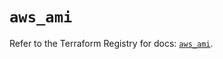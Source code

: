 # `aws_ami`

Refer to the Terraform Registry for docs: [`aws_ami`](https://registry.terraform.io/providers/hashicorp/aws/6.14.0/docs/resources/ami).
